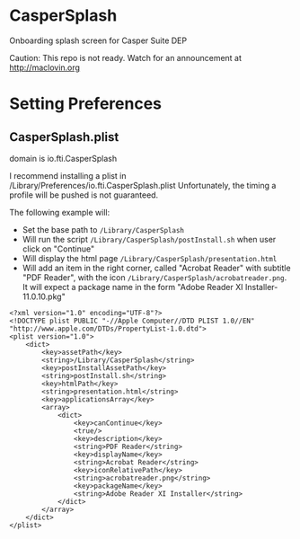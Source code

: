 # CasperSplash
Onboarding splash screen for Casper Suite DEP

Caution: This repo is not ready.
Watch for an announcement at http://maclovin.org

# Setting Preferences

## CasperSplash.plist

domain is io.fti.CasperSplash

I recommend installing a plist in /Library/Preferences/io.fti.CasperSplash.plist
Unfortunately, the timing a profile will be pushed is not guaranteed.

The following example will:
- Set the base path to `/Library/CasperSplash`
- Will run the script `/Library/CasperSplash/postInstall.sh` when user click on "Continue"
- Will display the html page `/Library/CasperSplash/presentation.html`
- Will add an item in the right corner, called "Acrobat Reader" with subtitle "PDF Reader", with the icon `/Library/CasperSplash/acrobatreader.png`. It will expect a package name in the form "Adobe Reader XI Installer-11.0.10.pkg"


```
<?xml version="1.0" encoding="UTF-8"?>
<!DOCTYPE plist PUBLIC "-//Apple Computer//DTD PLIST 1.0//EN" "http://www.apple.com/DTDs/PropertyList-1.0.dtd">
<plist version="1.0">
    <dict>
        <key>assetPath</key>
        <string>/Library/CasperSplash</string>
        <key>postInstallAssetPath</key>
        <string>postInstall.sh</string>
        <key>htmlPath</key>
        <string>presentation.html</string>
        <key>applicationsArray</key>
        <array>
            <dict>
                <key>canContinue</key>
                <true/>
                <key>description</key>
                <string>PDF Reader</string>
                <key>displayName</key>
                <string>Acrobat Reader</string>
                <key>iconRelativePath</key>
                <string>acrobatreader.png</string>
                <key>packageName</key>
                <string>Adobe Reader XI Installer</string>
            </dict>
        </array>
    </dict>
</plist>
```

